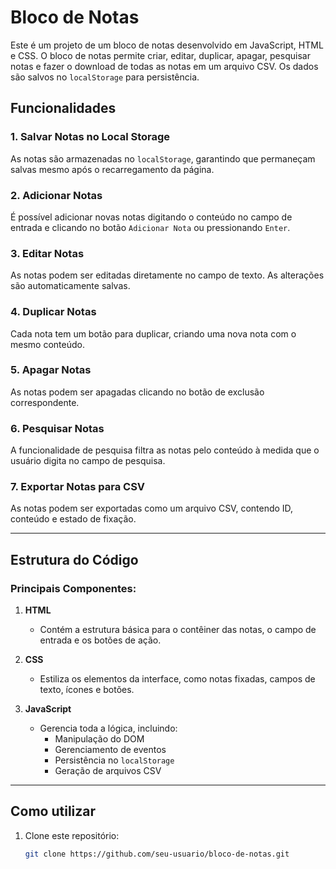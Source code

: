 # Bloco de Notas

Este é um projeto de um bloco de notas desenvolvido em JavaScript, HTML e CSS. O bloco de notas permite criar, editar, duplicar, apagar, pesquisar notas e fazer o download de todas as notas em um arquivo CSV. Os dados são salvos no `localStorage` para persistência.

## Funcionalidades

### 1. **Salvar Notas no Local Storage**
As notas são armazenadas no `localStorage`, garantindo que permaneçam salvas mesmo após o recarregamento da página.

### 2. **Adicionar Notas**
É possível adicionar novas notas digitando o conteúdo no campo de entrada e clicando no botão `Adicionar Nota` ou pressionando `Enter`.

### 3. **Editar Notas**
As notas podem ser editadas diretamente no campo de texto. As alterações são automaticamente salvas.

### 4. **Duplicar Notas**
Cada nota tem um botão para duplicar, criando uma nova nota com o mesmo conteúdo.

### 5. **Apagar Notas**
As notas podem ser apagadas clicando no botão de exclusão correspondente.

### 6. **Pesquisar Notas**
A funcionalidade de pesquisa filtra as notas pelo conteúdo à medida que o usuário digita no campo de pesquisa.

### 7. **Exportar Notas para CSV**
As notas podem ser exportadas como um arquivo CSV, contendo ID, conteúdo e estado de fixação.

---

## Estrutura do Código

### Principais Componentes:

1. **HTML**
   - Contém a estrutura básica para o contêiner das notas, o campo de entrada e os botões de ação.

2. **CSS**
   - Estiliza os elementos da interface, como notas fixadas, campos de texto, ícones e botões.

3. **JavaScript**
   - Gerencia toda a lógica, incluindo:
     - Manipulação do DOM
     - Gerenciamento de eventos
     - Persistência no `localStorage`
     - Geração de arquivos CSV

---

## Como utilizar

1. Clone este repositório:
   ```bash
   git clone https://github.com/seu-usuario/bloco-de-notas.git
